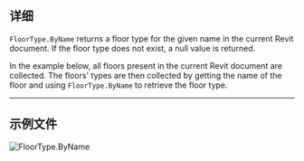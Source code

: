 ## 详细
`FloorType.ByName` returns a floor type for the given name in the current Revit document. If the floor type does not exist, a null value is returned.

In the example below, all floors present in the current Revit document are collected. The floors' types are then collected by getting the name of the floor and using `FloorType.ByName` to retrieve the floor type.
___
## 示例文件

![FloorType.ByName](./Revit.Elements.FloorType.ByName_img.jpg)
